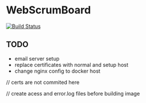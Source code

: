 # WebScrumBoard

[![Build Status](https://travis-ci.org/abondar24/WebScrumBoard.svg?branch=master)](https://travis-ci.org/abondar24/WebScrumBoard)

## TODO

- email server setup
- replace certificates with normal and setup host
- change nginx config to docker host


// certs are not commited here

// create acess and error.log files before building image
